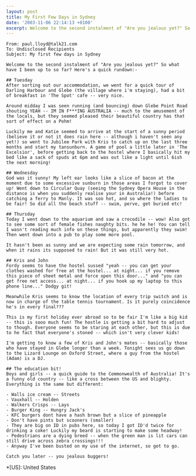 ```yaml
---
layout: post
title: My First Few Days in Sydney
date: '2003-11-06 22:14:13 +0100'
excerpt: Welcome to the second instalment of "Are you jealous yet?" So what have I been up to so far? Here's a quick rundown.
---
```

    From: paul.lloyd@talk21.com
    To: Undisclosed Recipients
    Subject: My first few days in Sydney

    Welcome to the second instalment of "Are you jealous yet?" So what have I been up to so far? Here's a quick rundown:-

    ## Tuesday
    After sorting out our accommodation, we went for a quick tour of Darling Harbour and Glebe (the village where i'm staying), had a bit of breakfast in 'The Spot' cafe -- very nice.

    Around midday I was seen running (and bouncing) down Glebe Point Road shouting YEAH -- IM IN F***ING AUSTRALIA -- much to the amusement of the locals, but they seemed pleased their beautiful country has that sort of effect on a Pohm!

    Luckily me and Katie seemed to arrive at the start of a sunny period (believe it or not it does rain here -- although i haven't seen any yet!) so went to Jubilee Park with Kris to catch up on the last three months and start my tansunburn. A game of pool a little later in 'The Excelsior', before getting back to the hostel where I basically hit my bed like a sack of spuds at 6pm and was out like a light until 6ish the next morning!

    ## Wednesday
    God was it sunny! My left ear looks like a slice of bacon at the moment due to some excessive sunburn in those areas I forgot to cover up! Went down to Circular Quay (seeing the Sydney Opera House in the distance is when you suddenly realise your in Australia!) before catching a ferry to Manly. It was soo hot, and so where the ladies to be fair! So did all the beach stuff -- swim, perve, get buried etc!

    ## Thursday
    Today I went down to the aquarium and saw a crocodile -- wow! Also got to see some sort of female fishes naughty bits. he he he! You can tell I wasn't reading much info on these things, but apparently they swim! Then went down into a pub to play some more pool.

    It hasn't been as sunny and we are expecting some rain tomorrow, and when it rains its supposed to rain! But it was still very hot.

    ## Kris and John
    Fordy seems to have the hostel sussed "yeah -- you can get your clothes washed for free at the hostel... at night... if you remove this piece of sheet metal and force open this door..." and "you can get free net access... at night... if you hook up my laptop to this phone line..." Dodgy git!

    Meanwhile Kris seems to know the location of every trip switch and is now in charge of the table tennis tournament. Is it purely coincidence he's in every final???

    This is my first holiday ever abroad so to be fair I'm like a big kid -- this is sooo much fun! The hostle is getting a bit hard to adjust to though. Everyone seems to be staring at each other, but this is due to he fact that everyone's stoned -- which isn't very clever kids!

    I'm getting to know a few of Kris and John's mates -- basically those who have stayed in Glebe longer than a week. Tonight sees us go down to the Lizard Lounge on Oxford Street, where a guy from the hostel (Adam) is a DJ.

    ## The education bit!
    Boys and girls -- a quick guide to the Commonwealth of Australia! It's a funny old country -- like a cross between the US and blighty. Everything is the same but different:

    - Walls ice cream -- Streets
    - Vauxhall -- Holden
    - Walkers Crisps -- Lays
    - Burger King -- Hungry Jack's
    - KFC burgers dont have a hash brown but a slice of pineapple
    - Don't have pints but scooners (smaller)
    - They are big on ID in pubs here, so today I got ID'd twice for drinking a coke! Luckily my beard is starting to make some headway!
    - Pedestrians are a dying breed -- when the green man is lit cars can still drive across zebra crossings!!!
    - Anyway I've been busted on my use of the internet, so got to go.

    Catch you later -- you jealous buggers!

*[US]: United States